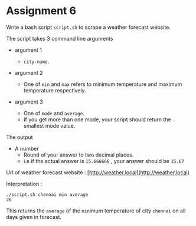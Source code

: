 # Assignment 6

Write a bash script ` script.sh ` to scrape a weather forecast website.

The script takes 3 command line arguments

* argument 1
    -  ` city-name `.

* argument 2
    - One of ` min ` and ` max ` refers to minimum temperature and maximum temperature respectively.

* argument 3
    - One of ` mode ` and ` average `.
    - If you get more than one mode, your script should return the smallest mode value.

The output
* A number
   - Round of your answer to two decimal places.
   - i.e if the actual answer is `15.666666` , your answer should be `15.67`

Url of weather forecast website : [http://weather.local](http://weather.local)

Interpretation :

```
./script.sh chennai min average
26
```

This returns the ` average ` of the ` min `imum temperature of city ` chennai ` on all days given in forecast.
